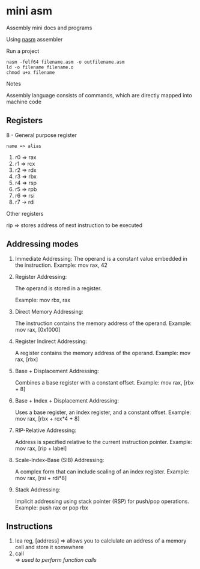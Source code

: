 # mini asm

Assembly mini docs and programs

Using [nasm](https://www.nasm.us/docs.php) assembler

Run a project

```
nasm -felf64 filename.asm -o outfilename.asm
ld -o filename filename.o
chmod u+x filename
```

Notes

Assembly language consists of commands, which are directly mapped into machine code

## Registers

8 - General purpose register

    name => alias

1. r0 => rax
2. r1 => rcx
3. r2 => rdx
4. r3 => rbx
5. r4 => rsp
6. r5 => rpb
7. r6 => rsi
8. r7 -> rdi

Other registers

rip => stores address of next instruction to be executed

## Addressing modes

1.  Immediate Addressing:
    The operand is a constant value embedded in the instruction.
    Example: mov rax, 42

2.  Register Addressing:

    The operand is stored in a register.

    Example: mov rbx, rax

3.  Direct Memory Addressing:

    The instruction contains the memory address of the operand.
    Example: mov rax, [0x1000]

4.  Register Indirect Addressing:

    A register contains the memory address of the operand.
    Example: mov rax, [rbx]

5.  Base + Displacement Addressing:

    Combines a base register with a constant offset.
    Example: mov rax, [rbx + 8]

6.  Base + Index + Displacement Addressing:

    Uses a base register, an index register, and a constant offset.
    Example: mov rax, [rbx + rcx*4 + 8]

7.  RIP-Relative Addressing:

    Address is specified relative to the current instruction pointer.
    Example: mov rax, [rip + label]

8.  Scale-Index-Base (SIB) Addressing:

    A complex form that can include scaling of an index register.
    Example: mov rax, [rsi + rdi*8]

9.  Stack Addressing:

    Implicit addressing using stack pointer (RSP) for push/pop operations.
    Example: push rax or pop rbx

## Instructions

1. lea reg, [address] => allows you to calclulate an address of a memory cell and store it somewhere
2. call <address> => used to perform function calls
